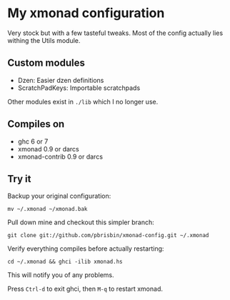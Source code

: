 # My xmonad configuration

Very stock but with a few tasteful tweaks. Most of the config actually 
lies withing the Utils module.

## Custom modules

* Dzen: Easier dzen definitions
* ScratchPadKeys: Importable scratchpads

Other modules exist in `./lib` which I no longer use.

## Compiles on

* ghc 6 or 7
* xmonad 0.9 or darcs
* xmonad-contrib 0.9 or darcs

## Try it

Backup your original configuration:

    mv ~/.xmonad ~/xmonad.bak

Pull down mine and checkout this simpler branch:

    git clone git://github.com/pbrisbin/xmonad-config.git ~/.xmonad

Verify everything compiles before actually restarting:

    cd ~/.xmonad && ghci -ilib xmonad.hs

This will notify you of any problems.

Press `Ctrl-d` to exit ghci, then `M-q` to restart xmonad.
